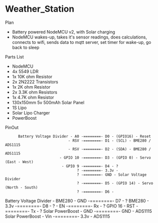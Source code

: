 # Weather_Station

Plan 
- Battery powered NodeMCU v2, with Solar charging
- NodeMCU wakes-up, takes it's sensor readings, does calculations, connects to wifi, sends data to mqtt server, set timer for wake-up, go back to sleep


Parts List
- NodeMCU 
- 4x 5549 LDR
- 1x 10K ohm Resistor 
- 2x 2N2222 Transistors
- 1x 2K ohm Resistor
- 2x 3.3K ohm Resistors 
- 1x 4.7K ohm Resistor 
- 130x150mm 5v 500mAh Solar Panel
- 1S Lipo
- Solar Lipo Charger
- PowerBoost 


PinOut

          Battery Voltage Divider - A0 -========- D0 - (GPIO16) - Reset
                                 - RSV -========- D1 - (SCL) - BME280 / ADS1115
                                 - RSV -========- D2 - (SDA) - BME280 / ADS1115
                             - GPIO 10 -========- D3 - (GPIO 0) - Servo (East - West)
                              - GPIO 9 -========- D4 - ?
                                     ? -========- 3.3v - 
                                     ? -========- GND - Solar Voltage Divider
                                     ? -========- D5 - (GPIO 14) - Servo (North - South)
                                     ? -========- D6 - 
Battery Voltage Divider - BME280 - GND -========- D7 - ?
                         BME280 - 3.3v -========- D8 - ?
                                  - EN -========- Rx - ?
                         GPIO 16 - RST -========- Tx - ?
                Solar PowerBoost - GND -========- GND - ADS1115
                Solar PowerBoost - Vin -========- 3.3v - ADS1115
